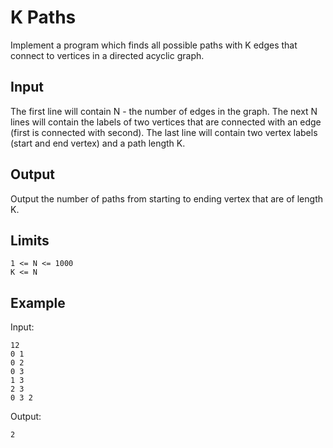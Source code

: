 # K Paths

Implement a program which finds all possible paths with K edges that
connect to vertices in a directed acyclic graph.

## Input

The first line will contain N - the number of edges in the graph.
The next N lines will contain the labels of two vertices that are
connected with an edge (first is connected with second).
The last line will contain two vertex labels (start and end vertex)
and a path length K.

## Output

Output the number of paths from starting to ending vertex that are of
length K.

## Limits

```
1 <= N <= 1000
K <= N
```

## Example

Input:

```
12
0 1
0 2
0 3
1 3
2 3
0 3 2
```

Output:

```
2
```
